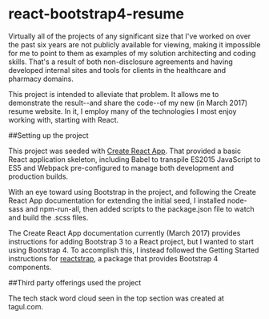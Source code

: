 # react-bootstrap4-resume

Virtually all of the projects of any significant size that I've worked on over the past six years are not publicly available for viewing, making it impossible for me to point to them as examples of my solution architecting and coding skills. That's a result of both non-disclosure agreements and having developed internal sites and tools for clients in the healthcare and pharmacy domains.

This project is intended to alleviate that problem. It allows me to demonstrate the result--and share the code--of my new (in March 2017) resume website. In it, I employ many of the technologies I most enjoy working with, starting with React.

##Setting up the project

This project was seeded with [Create React App](https://github.com/facebookincubator/create-react-app). That provided a basic React application skeleton, including Babel to transpile ES2015 JavaScript to ES5 and Webpack pre-configured to manage both development and production builds.

With an eye toward using Bootstrap in the project, and following the Create React App documentation for extending the initial seed, I installed node-sass and npm-run-all, then added scripts to the package.json file to watch and build the .scss files.

The Create React App documentation currently (March 2017) provides instructions for adding Bootstrap 3 to a React project, but I wanted to start using Bootstrap 4. To accomplish this, I instead followed the Getting Started instructions for [reactstrap](https://github.com/reactstrap/reactstrap), a package that provides Bootstrap 4 components.

##Third party offerings used the project

The tech stack word cloud seen in the top section was created at tagul.com.

